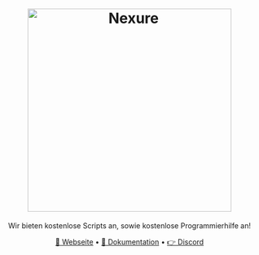 <h1 align="center">
  <a href="http://nexure-dev.de" target="_blank"><img src="https://cdn.jsdelivr.net/gh/Nexure-Dev/assets@main/banner/nexure_banner.png" alt="Nexure" width="400"></a>
</h1>
<p align="center">Wir bieten kostenlose Scripts an, sowie kostenlose Programmierhilfe an!</p>

<p align="center">
  <a href="https://nexure-dev.de" target="_blank">🔗 Webseite</a>
  •
  <a href="https://docs.nexure-dev.de" target="_blank">📕 Dokumentation</a>
  •
  <a href="https://dsc.gg/nexure" target="_blank">👉 Discord</a>
</p>

